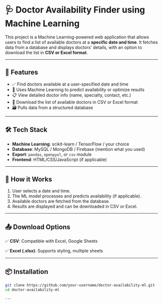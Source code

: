 # 🩺 Doctor Availability Finder using Machine Learning

This project is a Machine Learning-powered web application that allows users to find a list of available doctors at a **specific date and time**. It fetches data from a database and displays doctors' details, with an option to download the list in **CSV or Excel format**.

---

## 🚀 Features

- ✅ Find doctors available at a user-specified date and time
- 🧠 Uses Machine Learning to predict availability or optimize results
- 📋 View detailed doctor info (name, specialty, contact, etc.)
- 💾 Download the list of available doctors in CSV or Excel format
- 🗃️ Pulls data from a structured database

---

## 🛠️ Tech Stack

- **Machine Learning**: scikit-learn / TensorFlow / your choice
- **Database**: MySQL / MongoDB / Firebase (mention what you used)
- **Export**: `pandas`, `openpyxl`, or `csv` module
- **Frontend**: HTML/CSS/JavaScript (if applicable)

---

## 🧠 How it Works

1. User selects a date and time.
2. The ML model processes and predicts availability (if applicable).
3. Available doctors are fetched from the database.
4. Results are displayed and can be downloaded in CSV or Excel.

---

## 📤 Download Options

✅ **CSV**: Compatible with Excel, Google Sheets

✅ **Excel (.xlsx)**: Supports styling, multiple sheets

---

## 📦 Installation

```bash
git clone https://github.com/your-username/doctor-availability-ml.git
cd doctor-availability-ml

---


